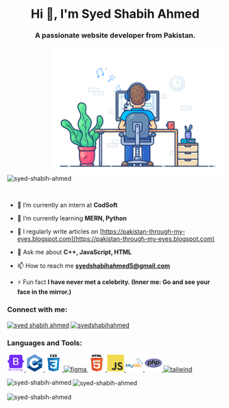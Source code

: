 <h1 align="center">Hi 👋, I'm Syed Shabih Ahmed</h1>
<h3 align="center">A passionate website developer from Pakistan.</h3>
<img align="right" alt="Coding" width="400" src="https://raw.githubusercontent.com/SupianIDz/SupianIDz/main/coding.gif">

<p align="left"> <img src="https://komarev.com/ghpvc/?username=syed-shabih-ahmed&label=Profile%20views&color=0e75b6&style=flat" alt="syed-shabih-ahmed" /> </p>

<p align="left"> <a href="https://twitter.com/" target="blank"><img src="https://img.shields.io/twitter/follow/?logo=twitter&style=for-the-badge" alt="" /></a> </p>

- 🔭 I’m currently an intern at **CodSoft**

- 🌱 I’m currently learning **MERN, Python**

- 📝 I regularly write articles on [https://pakistan-through-my-eyes.blogspot.com](https://pakistan-through-my-eyes.blogspot.com)

- 💬 Ask me about **C++, JavaScript, HTML**

- 📫 How to reach me **syedshabihahmed5@gmail.com**

- ⚡ Fun fact **I have never met a celebrity. (Inner me: Go and see your face in the mirror.)**

<h3 align="left">Connect with me:</h3>
<p align="left">
<a href="https://linkedin.com/in/syed shabih ahmed" target="blank"><img align="center" src="https://raw.githubusercontent.com/rahuldkjain/github-profile-readme-generator/master/src/images/icons/Social/linked-in-alt.svg" alt="syed shabih ahmed" height="30" width="40" /></a>
<a href="https://instagram.com/syedshabihahmed" target="blank"><img align="center" src="https://raw.githubusercontent.com/rahuldkjain/github-profile-readme-generator/master/src/images/icons/Social/instagram.svg" alt="syedshabihahmed" height="30" width="40" /></a>
</p>

<h3 align="left">Languages and Tools:</h3>
<p align="left"> <a href="https://getbootstrap.com" target="_blank" rel="noreferrer"> <img src="https://raw.githubusercontent.com/devicons/devicon/master/icons/bootstrap/bootstrap-plain-wordmark.svg" alt="bootstrap" width="40" height="40"/> </a> <a href="https://www.w3schools.com/cpp/" target="_blank" rel="noreferrer"> <img src="https://raw.githubusercontent.com/devicons/devicon/master/icons/cplusplus/cplusplus-original.svg" alt="cplusplus" width="40" height="40"/> </a> <a href="https://www.w3schools.com/css/" target="_blank" rel="noreferrer"> <img src="https://raw.githubusercontent.com/devicons/devicon/master/icons/css3/css3-original-wordmark.svg" alt="css3" width="40" height="40"/> </a> <a href="https://www.figma.com/" target="_blank" rel="noreferrer"> <img src="https://www.vectorlogo.zone/logos/figma/figma-icon.svg" alt="figma" width="40" height="40"/> </a> <a href="https://www.w3.org/html/" target="_blank" rel="noreferrer"> <img src="https://raw.githubusercontent.com/devicons/devicon/master/icons/html5/html5-original-wordmark.svg" alt="html5" width="40" height="40"/> </a> <a href="https://developer.mozilla.org/en-US/docs/Web/JavaScript" target="_blank" rel="noreferrer"> <img src="https://raw.githubusercontent.com/devicons/devicon/master/icons/javascript/javascript-original.svg" alt="javascript" width="40" height="40"/> </a> <a href="https://www.mysql.com/" target="_blank" rel="noreferrer"> <img src="https://raw.githubusercontent.com/devicons/devicon/master/icons/mysql/mysql-original-wordmark.svg" alt="mysql" width="40" height="40"/> </a> <a href="https://www.php.net" target="_blank" rel="noreferrer"> <img src="https://raw.githubusercontent.com/devicons/devicon/master/icons/php/php-original.svg" alt="php" width="40" height="40"/> </a> <a href="https://tailwindcss.com/" target="_blank" rel="noreferrer"> <img src="https://www.vectorlogo.zone/logos/tailwindcss/tailwindcss-icon.svg" alt="tailwind" width="40" height="40"/> </a> </p>

<p><img align="left" src="https://github-readme-stats.vercel.app/api/top-langs?username=syed-shabih-ahmed&show_icons=true&locale=en&layout=compact" alt="syed-shabih-ahmed" /></p>

<p>&nbsp;<img align="center" src="https://github-readme-stats.vercel.app/api?username=syed-shabih-ahmed&show_icons=true&locale=en" alt="syed-shabih-ahmed" /></p>

<p><img align="center" src="https://github-readme-streak-stats.herokuapp.com/?user=syed-shabih-ahmed&" alt="syed-shabih-ahmed" /></p>
